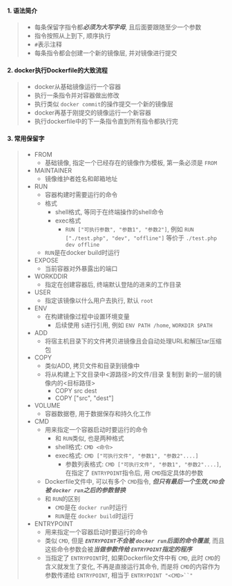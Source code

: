 #### 1. 语法简介

> - 每条保留字指令都***必须为大写字母***, 且后面要跟随至少一个参数
> - 指令按照从上到下, 顺序执行
> - `#`表示注释
> - 每条指令都会创建一个新的镜像层, 并对镜像进行提交

#### 2. docker执行Dockerfile的大致流程

> - docker从基础镜像运行一个容器
> - 执行一条指令并对容器做出修改
> - 执行类似 `docker commit`的操作提交一个新的镜像层
> - docker再基于刚提交的镜像运行一个新容器
> - 执行dockerfile中的下一条指令直到所有指令都执行完

#### 3. 常用保留字

> - FROM
>   - 基础镜像, 指定一个已经存在的镜像作为模板, 第一条必须是 `FROM`
> - MAINTAINER
>   - 镜像维护者姓名和邮箱地址
> - RUN
>   - 容器构建时需要运行的命令
>   - 格式
>     - shell格式, 等同于在终端操作的shell命令
>     - exec格式
>       - `RUN ["可执行参数", "参数1", "参数2"]`, 例如 `RUN ["./test.php", "dev", "offline"]` 等价于 `./test.php dev offline`
>   - `RUN`是在docker build时运行
> - EXPOSE
>   - 当前容器对外暴露出的端口
> - WORKDDIR
>   - 指定在创建容器后, 终端默认登陆的进来的工作目录
> - USER
>   - 指定该镜像以什么用户去执行, 默认 `root`
> - ENV
>   - 在构建镜像过程中设置环境变量
>     - 后续使用 `$`进行引用, 例如 `ENV PATH /home`, `WORKDIR $PATH`
> - ADD
>   - 将宿主机目录下的文件拷贝进镜像且会自动处理URL和解压tar压缩包
> - COPY
>   - 类似ADD, 拷贝文件和目录到镜像中
>   - 将从构建上下文目录中<源路径>的文件/目录 复制到 新的一层的镜像内的<目标路径>
>     - COPY src dest
>     - COPY ["src", "dest"]
> - VOLUME
>   - 容器数据卷, 用于数据保存和持久化工作
> - CMD
>   - 用来指定一个容器启动时要运行的命令
>     - 和 `RUN`类似, 也是两种格式
>     - shell格式: `CMD <命令>`
>     - exec格式: `CMD ["可执行文件", "参数1", "参数2"....]`
>       - 参数列表格式: `CMD ["可执行文件", "参数1", "参数2"....]`, 在指定了 `ENTRYPOINT`指令后, 用 `CMD`指定具体的参数
>   - Dockerfile文件中, 可以有多个 `CMD`指令, ***但只有最后一个生效,`CMD`会被 `docker run`之后的参数替换***
>   - 和 `RUN`的区别
>     - `CMD`是在 `docker run`时运行
>     - `RUN`是在 `docker build`时运行
> - ENTRYPOINT
>   - 用来指定一个容器启动时要运行的命令
>   - 类似 `CMD`, 但是 ***`ENTRYPOINT`不会被 `docker run`后面的命令覆盖***, 而且这些命令参数会被***当做参数传给 `ENTRYPOINT`指定的程序***
>   - 当指定了 `ENTRYPOINT`时, 如果Dockerfile文件中有 `CMD`, 此时 `CMD`的含义就发生了变化, 不再是直接运行其命令, 而是将 `CMD`的内容作为参数传递给 `ENTRYPOINT`, 相当于 `ENTRYPOINT "<CMD>``"`
